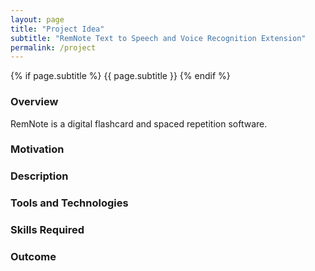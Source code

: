 ```yaml
---
layout: page
title: "Project Idea"
subtitle: "RemNote Text to Speech and Voice Recognition Extension"
permalink: /project
---
```


<!-- _includes/page__meta.html -->

{% if page.subtitle %}
    {{ page.subtitle }}
{% endif %}

### Overview

RemNote is a digital flashcard and spaced repetition software.

### Motivation

### Description

### Tools and Technologies

### Skills Required

### Outcome
